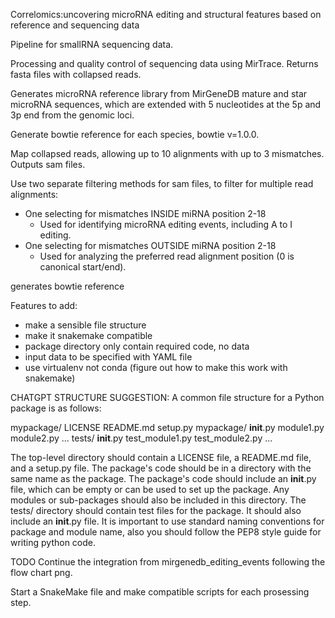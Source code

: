Correlomics:uncovering microRNA editing and structural features based on reference and sequencing data

Pipeline for smallRNA sequencing data. 

Processing and quality control of sequencing data using MirTrace. Returns fasta files with collapsed reads.

Generates microRNA reference library from MirGeneDB mature and star microRNA sequences, which are extended with 5 nucleotides at the 5p and 3p end from the genomic loci. 

Generate bowtie reference for each species, bowtie v=1.0.0. 

Map collapsed reads, allowing up to 10 alignments with up to 3 mismatches. Outputs sam files.

Use two separate filtering methods for sam files, to filter for multiple read alignments:
- One selecting for mismatches INSIDE miRNA position 2-18
    - Used for identifying microRNA editing events, including A to I editing.
- One selecting for mismatches OUTSIDE miRNA position 2-18
    - Used for analyzing the preferred read alignment position (0 is canonical start/end).




generates bowtie reference 



Features to add:
- make a sensible file structure
- make it snakemake compatible
- package directory only contain required code, no data
- input data to be specified with YAML file
- use virtualenv not conda (figure out how to make this work with snakemake)



CHATGPT STRUCTURE SUGGESTION:
A common file structure for a Python package is as follows:

mypackage/
    LICENSE
    README.md
    setup.py
    mypackage/
        __init__.py
        module1.py
        module2.py
        ...
    tests/
        __init__.py
        test_module1.py
        test_module2.py
        ...

The top-level directory should contain a LICENSE file, a README.md file, and a setup.py file.
The package's code should be in a directory with the same name as the package.
The package's code should include an __init__.py file, which can be empty or can be used to set up the package.
Any modules or sub-packages should also be included in this directory.
The tests/ directory should contain test files for the package. It should also include an __init__.py file.
It is important to use standard naming conventions for package and module name, also you should follow the PEP8 style guide for writing python code.



TODO
Continue the integration from mirgenedb_editing_events following the flow chart png. 

Start a SnakeMake file and make compatible scripts for each prosessing step.